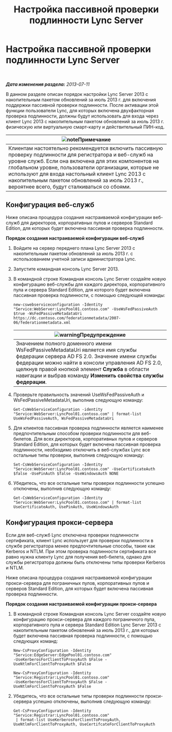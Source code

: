 ﻿---
title: Настройка пассивной проверки подлинности Lync Server
TOCTitle: Настройка пассивной проверки подлинности Lync Server
ms:assetid: 9a904b8d-9fce-4abf-be73-5c8e48cfb53a
ms:mtpsurl: https://technet.microsoft.com/ru-ru/library/Dn308569(v=OCS.15)
ms:contentKeyID: 56270590
ms.date: 05/19/2016
mtps_version: v=OCS.15
ms.translationtype: HT
---

# Настройка пассивной проверки подлинности Lync Server

 

_**Дата изменения раздела:** 2013-07-11_

В данном разделе описан порядок настройки Lync Server 2013 с накопительным пакетом обновлений за июль 2013 г. для включения поддержки пассивной проверки подлинности. После активации этой функции пользователи Lync, для которых включена двухфакторная проверка подлинности, должны будут использовать для входа через клиент Lync 2013 с накопительным пакетом обновлений за июль 2013 г. физическую или виртуальную смарт-карту и действительный ПИН-код.

<table>
<thead>
<tr class="header">
<th><img src="images/Gg398412.note(OCS.15).gif" title="note" alt="note" />Примечание</th>
</tr>
</thead>
<tbody>
<tr class="odd">
<td>Клиентам настоятельно рекомендуется включить пассивную проверку подлинности для регистратора и веб-служб на уровне служб. Если она включена для этих компонентов на глобальном уровне, пользователи организации, которые не используют для входа настольный клиент Lync 2013 с накопительным пакетом обновлений за июль 2013 г., вероятнее всего, будут сталкиваться со сбоями.</td>
</tr>
</tbody>
</table>


## Конфигурация веб-служб

Ниже описана процедура создания настраиваемой конфигурации веб-служб для директоров, корпоративных пулов и серверов Standard Edition, для которых будет включена пассивная проверка подлинности.

**Порядок создания настраиваемой конфигурации веб-служб**

1.  Войдите на сервер переднего плана Lync Server 2013 с накопительным пакетом обновлений за июль 2013 г. с использованием учетной записи администратора Lync.

2.  Запустите командная консоль Lync Server 2013.

3.  В командной строке Командная консоль Lync Server создайте новую конфигурацию веб-службы для каждого директора, корпоративного пула и сервера Standard Edition, для которого будет включена пассивная проверка подлинности, с помощью следующей команды:
    
        new-cswebserviceconfiguration -Identity "Service:WebServer:LyncPool01.contoso.com" -UseWsFedPassiveAuth $true -WsFedPassiveMetadataUri https://dc.contoso.com/federationmetadata/2007-06/federationmetadata.xml
    
    <table>
    <thead>
    <tr class="header">
    <th><img src="images/Gg412910.warning(OCS.15).gif" title="warning" alt="warning" />Предупреждение</th>
    </tr>
    </thead>
    <tbody>
    <tr class="odd">
    <td>Значением полного доменного имени WsFedPassiveMetadataUri является имя службы федерации сервера AD FS 2.0. Значение имени службы федерации можно найти в консоли управления AD FS 2.0, щелкнув правой кнопкой элемент <strong>Служба</strong> в области навигации и выбрав команду <strong>Изменить свойства службы федерации</strong>.</td>
    </tr>
    </tbody>
    </table>


4.  Проверьте правильность значений UseWsFedPassiveAuth и WsFedPassiveMetadataUri, выполнив следующую команду:
    
        Get-CsWebServiceConfiguration -identity "Service:WebServer:LyncPool01.contoso.com" | format-list UseWsFedPassiveAuth, WsFedPassiveMetadataUri

5.  Для клиентов пассивная проверка подлинности является наименее предпочтительным способом проверки подлинности для веб-билетов. Для всех директоров, корпоративных пулов и серверов Standard Edition, для которых будет включена пассивная проверка подлинности, необходимо отключить в веб-службах Lync все остальные типы проверки, выполнив следующую команду:
    
        Set-CsWebServiceConfiguration -Identity "Service:WebServer:LyncPool01.contoso.com" -UseCertificateAuth $false -UsePinAuth $false -UseWindowsAuth NONE

6.  Убедитесь, что все остальные типы проверки подлинности успешно отключены, выполнив следующую команду:
    
        Get-CsWebServiceConfiguration -Identity "Service:WebServer:LyncPool01.contoso.com" | format-list UseCertificateAuth, UsePinAuth, UseWindowsAuth

## Конфигурация прокси-сервера

Если для веб-служб Lync отключена проверки подлинности сертификата, клиент Lync использует для проверки подлинности в службе регистратора менее предпочтительные способы, такие как Kerberos и NTLM. При этом проверка подлинности сертификата все равно нужна клиенту Lync для получения веб-билета, однако для службы регистратора должны быть отключены типы проверки Kerberos и NTLM.

Ниже описана процедура создания настраиваемой конфигурации прокси-сервера для пограничных пулов, корпоративных пулов и серверов Standard Edition, для которых будет включена пассивная проверка подлинности.

**Порядок создания настраиваемой конфигурации прокси-сервера**

1.  В командной строке Командная консоль Lync Server создайте новую конфигурацию прокси-сервера для каждого пограничного пула, корпоративного пула и сервера Standard Edition Lync Server 2013 с накопительным пакетом обновлений за июль 2013 г., для которых будет включена пассивная проверка подлинности, с помощью следующих команд:
    
        New-CsProxyConfiguration -Identity "Service:EdgeServer:EdgePool01.contoso.com" 
        -UseKerberosForClientToProxyAuth $False -UseNtlmForClientToProxyAuth $False
    
        New-CsProxyConfiguration -Identity "Service:Registrar:LyncPool01.contoso.com" 
        -UseKerberosForClientToProxyAuth $False -UseNtlmForClientToProxyAuth $False

2.  Убедитесь, что все остальные типы проверки подлинности прокси-сервера успешно отключены, выполнив следующую команду:
    
        Get-CsProxyConfiguration -Identity "Service:Registrar:LyncPool01.contoso.com"
         | format-list UseKerberosForClientToProxyAuth, UseNtlmForClientToProxyAuth, UseCertifcateForClientToProxyAuth

